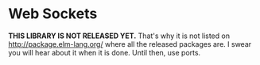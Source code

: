 # Web Sockets

**THIS LIBRARY IS NOT RELEASED YET.** That's why it is not listed on http://package.elm-lang.org/ where all the released packages are. I swear you will hear about it when it is done. Until then, use ports.
